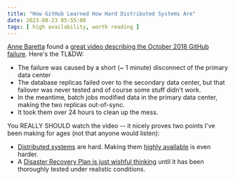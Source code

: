 ```yaml
---
title: "How GitHub Learned How Hard Distributed Systems Are"
date: 2023-08-23 05:55:00
tags: [ high availability, worth reading ]
---
```

[Anne Baretta](https://www.linkedin.com/in/abaretta/) found a [great video describing the October 2018 GitHub failure](https://www.youtube.com/watch?v=dsHyUgGMht0). Here's the TL&DW:

* The failure was caused by a short (~ 1 minute) disconnect of the primary data center
* The database replicas failed over to the secondary data center, but that failover was never tested and of course some stuff didn't work.
* In the meantime, batch jobs modified data in the primary data center, making the two replicas out-of-sync.
* It took them over 24 hours to clean up the mess.
<!--more-->
You REALLY SHOULD watch the video -- it nicely proves two points I've been making for ages (not that anyone would listen):

* [Distributed systems](/series/distributed-systems.html) are hard. Making them [highly available](/tag/high-availability.html) is even harder.
* A [Disaster Recovery Plan is just wishful thinking](/series/dr.html) until it has been thoroughly tested under realistic conditions.
